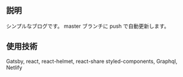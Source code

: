## 説明

シンプルなブログです。
master ブランチに push で自動更新します。

## 使用技術

Gatsby, react, react-helmet, react-share styled-components, Graphql, Netlify
